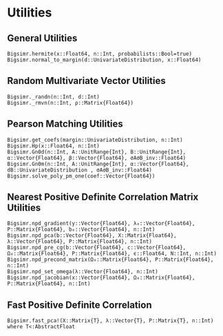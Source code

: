 # Utilities

## General Utilities

```@docs
Bigsimr.hermite(x::Float64, n::Int, probabilists::Bool=true)
Bigsimr.normal_to_margin(d::UnivariateDistribution, x::Float64)
```

## Random Multivariate Vector Utilities

```@docs
Bigsimr._randn(n::Int, d::Int)
Bigsimr._rmvn(n::Int, ρ::Matrix{Float64})
```

## Pearson Matching Utilities

```@docs
Bigsimr.get_coefs(margin::UnivariateDistribution, n::Int)
Bigsimr.Hp(x::Float64, n::Int)
Bigsimr.Gn0d(n::Int, A::UnitRange{Int}, B::UnitRange{Int}, α::Vector{Float64}, β::Vector{Float64}, σAσB_inv::Float64)
Bigsimr.Gn0m(n::Int, A::UnitRange{Int}, α::Vector{Float64}, dB::UnivariateDistribution , σAσB_inv::Float64)
Bigsimr.solve_poly_pm_one(coef::Vector{Float64})
```

## Nearest Positive Definite Correlation Matrix Utilities

```@docs
Bigsimr.npd_gradient(y::Vector{Float64}, λ₀::Vector{Float64}, P::Matrix{Float64}, b₀::Vector{Float64}, n::Int)
Bigsimr.npd_pca(b::Vector{Float64}, X::Matrix{Float64}, λ::Vector{Float64}, P::Matrix{Float64}, n::Int)
Bigsimr.npd_pre_cg(b::Vector{Float64}, c::Vector{Float64}, Ω₀::Matrix{Float64}, P::Matrix{Float64}, ϵ::Float64, N::Int, n::Int)
Bigsimr.npd_precond_matrix(Ω₀::Matrix{Float64}, P::Matrix{Float64}, n::Int)
Bigsimr.npd_set_omega(λ::Vector{Float64}, n::Int)
Bigsimr.npd_jacobian(x::Vector{Float64}, Ω₀::Matrix{Float64}, P::Matrix{Float64}, n::Int)
```

## Fast Positive Definite Correlation 

```@docs
Bigsimr.fast_pca!(X::Matrix{T}, λ::Vector{T}, P::Matrix{T}, n::Int) where T<:AbstractFloat
```
